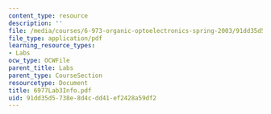 ```yaml
---
content_type: resource
description: ''
file: /media/courses/6-973-organic-optoelectronics-spring-2003/91dd35d5738e8d4cdd41ef2428a59df2_6977Lab3Info.pdf
file_type: application/pdf
learning_resource_types:
- Labs
ocw_type: OCWFile
parent_title: Labs
parent_type: CourseSection
resourcetype: Document
title: 6977Lab3Info.pdf
uid: 91dd35d5-738e-8d4c-dd41-ef2428a59df2
---
```

